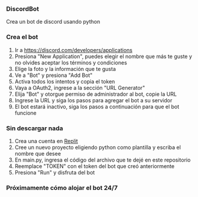 ### DiscordBot
Crea un bot de discord usando python

### Crea el bot
1. Ir a https://discord.com/developers/applications
2. Presiona "New Application", puedes elegir el nombre que más te guste y no olvides aceptar los términos y condiciones
3. Elige la foto y la información que te gusta
4. Ve a "Bot" y presiona "Add Bot"
5. Activa todos los intentos y copia el token
6. Vaya a OAuth2, ingrese a la sección "URL Generator"
7. Elija "Bot" y otorgue permiso de administrador al bot, copie la URL
8. Ingrese la URL y siga los pasos para agregar el bot a su servidor
9. El bot estará inactivo, siga los pasos a continuación para que el bot funcione

### Sin descargar nada
1. Crea una cuenta en [Replit]([url](https://replit.com))
2. Cree un nuevo proyecto eligiendo python como plantilla y escriba el nombre que desee
3. En main.py, ingresa el código del archivo que te dejé en este repositorio
4. Reemplace "TOKEN" con el token del bot que creó anteriormente
5. Presiona "Run" y disfruta del bot

### Próximamente cómo alojar el bot 24/7
